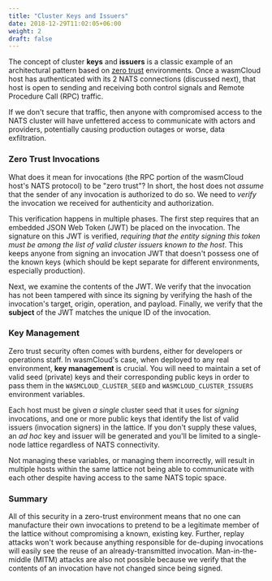 ```yaml
---
title: "Cluster Keys and Issuers"
date: 2018-12-29T11:02:05+06:00
weight: 2
draft: false
---
```


The concept of cluster **keys** and **issuers** is a classic example of an architectural pattern based on [zero trust](https://www.crowdstrike.com/cybersecurity-101/zero-trust-security/) environments. Once a wasmCloud host has authenticated with its 2 NATS connections (discussed next), that host is open to sending and receiving both control signals and Remote Procedure Call (RPC) traffic.

If we don't secure that traffic, then anyone with compromised access to the NATS cluster will have unfettered access to communicate with actors and providers, potentially causing production outages or worse, data exfiltration.

### Zero Trust Invocations
What does it mean for invocations (the RPC portion of the wasmCloud host's NATS protocol) to be "zero trust"? In short, the host does not _assume_ that the sender of any invocation is authorized to do so. We need to _verify_ the invocation we received for authenticity and authorization.

This verification happens in multiple phases. The first step requires that an embedded JSON Web Token (JWT) be placed on the invocation. The signature on this JWT is verified, _requiring that the entity signing this token must be among the list of valid cluster issuers known to the host_. This keeps anyone from signing an invocation JWT that doesn't possess one of the known keys (which should be kept separate for different environments, especially production).

Next, we examine the contents of the JWT. We verify that the invocation has not been tampered with since its signing by verifying the hash of the invocation's target, origin, operation, and payload. Finally, we verify that the **subject** of the JWT matches the unique ID of the invocation.

### Key Management
Zero trust security often comes with burdens, either for developers or operations staff. In wasmCloud's case, when deployed to any real environment, **key management** is crucial. You will need to maintain a set of valid seed (private) keys and their corresponding public keys in order to pass them in the `WASMCLOUD_CLUSTER_SEED` and `WASMCLOUD_CLUSTER_ISSUERS` environment variables.

Each host must be given _a single_ cluster seed that it uses for _signing_ invocations, and one or more public keys that identify the list of valid issuers (invocation signers) in the lattice. If you don't supply these values, an _ad hoc_ key and issuer will be generated and you'll be limited to a single-node lattice regardless of NATS connectivity.

Not managing these variables, or managing them incorrectly, will result in multiple hosts within the same lattice not being able to communicate with each other despite having access to the same NATS topic space.

### Summary
All of this security in a zero-trust environment means that no one can manufacture their own invocations to pretend to be a legitimate member of the lattice without compromising a known, existing key. Further, replay attacks won't work because anything responsible for de-duping invocations will easily see the reuse of an already-transmitted invocation. Man-in-the-middle (MITM) attacks are also not possible because we verify that the contents of an invocation have not changed since being signed.